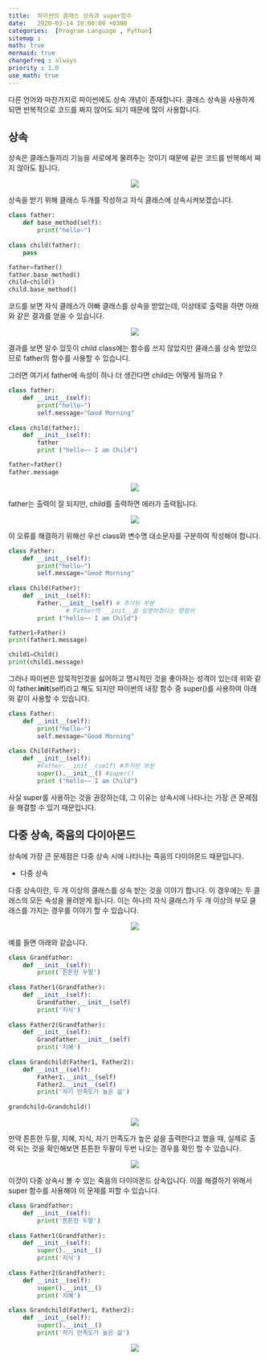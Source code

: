 ```yaml
---
title:  파이썬의 클래스 상속과 super함수
date:   2020-03-14 10:00:00 +0300
categories:  [Program Language , Python]
sitemap :
math: true
mermaid: true
changefreq : always
priority : 1.0
use_math: true
---
```


다른 언어와 마찬가지로 파이썬에도 상속 개념이 존재합니다. 클래스 상속을 사용하게 되면 반복적으로 코드를 짜지 않어도 되기 때문에 많이 사용합니다. 

## 상속


상속은 클래스들끼리 기능을 서로에게 물려주는 것이기 때문에 같은 코드를 반복해서 짜지 않아도 됩니다.

<center><img src="../../assets//images/class.png" ></center>

상속을 받기 위해 클래스 두개를 작성하고 자식 클래스에 상속시켜보겠습니다.  


```python
class father:
    def base_method(self):
        print("hello~")
        
class child(father):
    pass

father=father()
father.base_method()
child=child()
child.base_method()
```

코드를 보면 자식 클래스가 아빠 클래스를 상속을 받았는데, 이상태로 출력을 하면 아래와 같은 결과를 얻을 수 있습니다. 

<center><img src="../../assets//images/class2.png" ></center>

결과를 보면 알수 있듯이 child class에는 함수를 쓰지 않았지만 클래스를 상속 받았으므로 father의 함수를 사용할 수 있습니다. 

그러면 여기서 father에 속성이 하나 더 생긴다면 child는 어떻게 될까요 ? 

```python
class father:
    def __init__(self):
        print("hello~")
        self.message="Good Morning"
        
class child(father):
    def __init__(self):
        father
        print ("hello~~ I am Child")

father=father()
father.message
```

<center><img src="../../assets//images/class3.png" ></center>

father는 출력이 잘 되지만, child를 출력하면 에러가 출력됩니다.

<center><img src="../../assets//images/class4.png" ></center>

이 오류를 해결하기 위해선 우선 class와 변수명 대소문자를 구분하여 작성해야 합니다. 

```python
class Father:
    def __init__(self):
        print("hello~")
        self.message="Good Morning"
        
class Child(Father):
    def __init__(self):
        Father.__init__(self) # 추가된 부분
                # Father의 __init__을 실행하겠다는 명령어
        print ("hello~~ I am Child")

father1=Father()
print(father1.message)

child1=Child()
print(child1.message)
```

그러나 파이썬은 암묵적인것을 싫어하고 명시적인 것을 좋아하는 성격이 있는데 위와 같이 father.__init__(self)라고 해도 되지만 파이썬의 내장 함수 중 super()를 사용하여 아래와 같이 사용할 수 있습니다. 

```python
class Father:
    def __init__(self):
        print("hello~")
        self.message="Good Morning"
        
class Child(Father):
    def __init__(self):
        #Father.__init__(self) #추가된 부분
        super().__init__() #super()
        print ("hello~~ I am Child")
```

사실 super를 사용하는 것을 권장하는데, 그 이유는 상속시에 나타나는 가장 큰 문제점을 해결할 수 있기 때문입니다. 

## 다중 상속, 죽음의 다이아몬드

상속에 가장 큰 문제점은 다중 상속 시에 나타나는 죽음의 다이아몬드 때문입니다. 

* 다중 상속

다중 상속이란, 두 개 이상의 클래스를 상속 받는 것을 이야기 합니다. 이 경우에는 두 클래스의 모든 속성을 물려받게 됩니다. 이는 하나의 자식 클래스가 두 개 이상의 부모 클래스를 가지는 경우를 이야기 할 수 있습니다. 

<center><img src="../../assets//images/class5.png" ></center>

예를 들면 아래와 같습니다. 

```python
class Grandfather:
    def __init__(self):
        print('튼튼한 두팔')
        
class Father1(Grandfather):
    def __init__(self):
        Grandfather.__init__(self)
        print('지식')
        
class Father2(Grandfather):
    def __init__(self):
        Grandfather.__init__(self)
        print('지혜')
        
class Grandchild(Father1, Father2):
    def __init__(self):
        Father1.__init__(self)
        Father2.__init__(self)
        print('자기 만족도가 높은 삶')
        
grandchild=Grandchild()
```

<center><img src="../../assets//images/class7.png" ></center>

만약 튼튼한 두팔, 지혜, 지식, 자기 만족도가 높은 삶을 출력한다고 했을 때, 실제로 출력 되는 것을 확인해보면 튼튼한 두팔이 두번 나오는 경우를 확인 할 수 있습니다. 

<center><img src="../../assets//images/class6.png" ></center>

이것이 다중 상속시 볼 수 있는 죽음의 다이아몬드 상속입니다. 이를 해결하기 위해서 super 함수를 사용해야 이 문제를 피할 수 있습니다. 


```python
class Grandfather:
    def __init__(self):
        print('튼튼한 두팔')
        
class Father1(Grandfather):
    def __init__(self):
        super().__init__()
        print('지식') 
        
class Father2(Grandfather):
    def __init__(self):
        super().__init__()
        print('지혜')
        
class Grandchild(Father1, Father2):
    def __init__(self):
        super().__init__()
        print('자기 만족도가 높은 삶')
```

<center><img src="../../assets//images/class8.png" ></center>
